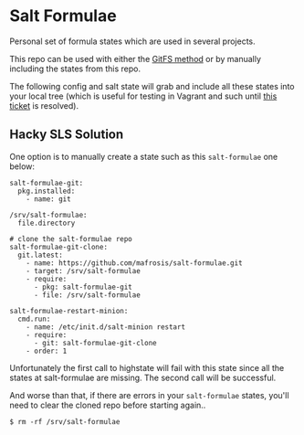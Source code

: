 Salt Formulae
=============

Personal set of formula states which are used in several projects.

This repo can be used with either the [GitFS method](http://docs.saltstack.com/topics/tutorials/gitfs.html) or by 
manually including the states from this repo.

The following config and salt state will grab and include all these states into your local tree (which is useful for
testing in Vagrant and such until [this ticket](https://github.com/saltstack/salt/issues/6660) is resolved).


Hacky SLS Solution
------------------

One option is to manually create a state such as this `salt-formulae` one below:

	salt-formulae-git:
	  pkg.installed:
	    - name: git

	/srv/salt-formulae:
	  file.directory

	# clone the salt-formulae repo
	salt-formulae-git-clone:
	  git.latest:
	    - name: https://github.com/mafrosis/salt-formulae.git
	    - target: /srv/salt-formulae
	    - require:
	      - pkg: salt-formulae-git
	      - file: /srv/salt-formulae

	salt-formulae-restart-minion:
	  cmd.run:
	    - name: /etc/init.d/salt-minion restart
	    - require:
	      - git: salt-formulae-git-clone
	    - order: 1

Unfortunately the first call to highstate will fail with this state since all the states at salt-formulae are missing.
The second call will be successful.

And worse than that, if there are errors in your `salt-formulae` states, you'll need to clear the cloned repo before
starting again..

    $ rm -rf /srv/salt-formulae
